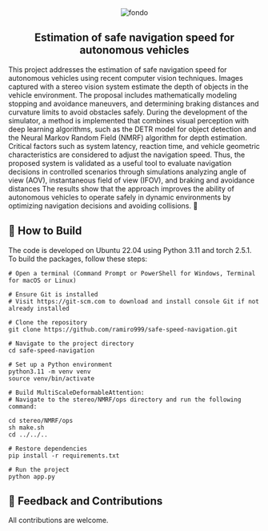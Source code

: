 <div align="center">
<img src="https://i.ibb.co/GPtTvqy/Captura-desde-2025-01-14-13-24-06.png" alt="fondo">
</div>
<div align="center">
  <h2> Estimation of safe navigation speed for autonomous vehicles </h2>
</div>

This project addresses the estimation of safe navigation speed for autonomous vehicles using recent computer vision techniques. Images captured with a stereo vision system estimate the depth of objects in the vehicle environment. The proposal includes mathematically modeling stopping and avoidance maneuvers, and determining braking distances and curvature limits to avoid obstacles safely. During the development of the simulator, a method is implemented that combines visual perception with deep learning algorithms, such as the DETR model for object detection and the Neural Markov Random Field (NMRF) algorithm for depth estimation. Critical factors such as system latency, reaction time, and vehicle geometric characteristics are considered to adjust the navigation speed. Thus, the proposed system is validated as a useful tool to evaluate navigation decisions in controlled scenarios through simulations analyzing angle of view (AOV), instantaneous field of view (IFOV), and braking and avoidance distances The results show that the approach improves the ability of autonomous vehicles to operate safely in dynamic environments by optimizing navigation decisions and avoiding collisions. 🚗


## 📝 How to Build

The code is developed on Ubuntu 22.04 using Python 3.11 and torch 2.5.1. To build the packages, follow these steps:

```shell
# Open a terminal (Command Prompt or PowerShell for Windows, Terminal for macOS or Linux)

# Ensure Git is installed
# Visit https://git-scm.com to download and install console Git if not already installed

# Clone the repository
git clone https://github.com/ramiro999/safe-speed-navigation.git

# Navigate to the project directory
cd safe-speed-navigation

# Set up a Python environment
python3.11 -m venv venv
source venv/bin/activate

# Build MultiScaleDeformableAttention:
# Navigate to the stereo/NMRF/ops directory and run the following command:

cd stereo/NMRF/ops
sh make.sh
cd ../../..

# Restore dependencies
pip install -r requirements.txt

# Run the project
python app.py

```

## 🤝 Feedback and Contributions
All contributions are welcome. 

